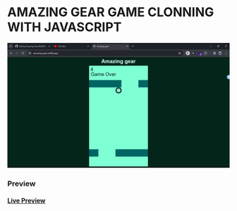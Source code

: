 # AMAZING GEAR GAME CLONNING WITH JAVASCRIPT

![Preview image](screenshot.png)

### Preview
#### [Live Preview](https://amazing-gear.netlify.app/)
